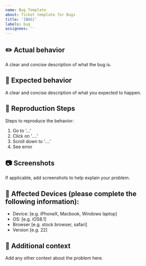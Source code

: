 ```yaml
---
name: Bug Template
about: Ticket template for Bugs
title: '[BUG]'
labels: bug
assignees: ''
---
```


## **:pencil2: Actual behavior**

A clear and concise description of what the bug is.

## **:thinking: Expected behavior**

A clear and concise description of what you expected to happen.

## **:feet: Reproduction Steps**

Steps to reproduce the behavior:

1. Go to '...'
2. Click on '....'
3. Scroll down to '....'
4. See error

## **:camera: Screenshots**

If applicable, add screenshots to help explain your problem.

## **:iphone: Affected Devices (please complete the following information):**

- Device: [e.g. iPhoneX, Macbook, Windows laptop]
- OS: [e.g. iOS8.1]
- Browser [e.g. stock browser, safari]
- Version [e.g. 22]

## **:notebook: Additional context**

Add any other context about the problem here.
